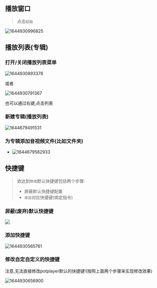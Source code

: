## 播放窗口

> 点击`起始`

![1644930996825](https://img-blog.csdnimg.cn/img_convert/99b828ea0b2be9495efe839426863d33.png)

## 播放列表(专辑)

### 打开/关闭播放列表菜单

![1644930893378](https://img-blog.csdnimg.cn/img_convert/9d198adbc902d2515281a8e3a32fc9cd.png)

或者

![1644930791367](https://img-blog.csdnimg.cn/img_convert/fe1d2d754354f8a7443b334378e29dcc.png)

也可以通过右键,点击列表

### 新建专辑(播放列表)

![1644679491531](https://img-blog.csdnimg.cn/img_convert/2e48c7a5672ae20418499f0aa691da30.png)

### 为专辑添加音视频文件(比如文件夹)

- ![1644679582933](https://img-blog.csdnimg.cn/img_convert/fd92850e0bcd548105308945ce9d6e28.png)

## 快捷键

> 欲达到`修改`默认快捷键包括两个步骤:
>
> - 屏蔽默认快捷键配置
> - `添加`对应快捷键(绑定指令)

### 屏蔽(废弃)默认快捷键

![](https://img-blog.csdnimg.cn/img_convert/834cf1b5360ca48d4af9596a239c39c8.png)

### 添加快捷键

![1644930565761](https://img-blog.csdnimg.cn/img_convert/9389cdca503c62f23b119cceb7249907.png)

### 修改自定自定义的快捷键

注意,无法直接修改potplayer默认的快捷键!(按照上面两个步骤来实现修改效果)

![1644930656900](https://img-blog.csdnimg.cn/img_convert/265c62ee23dd98851c43f6eec66dfb04.png)
